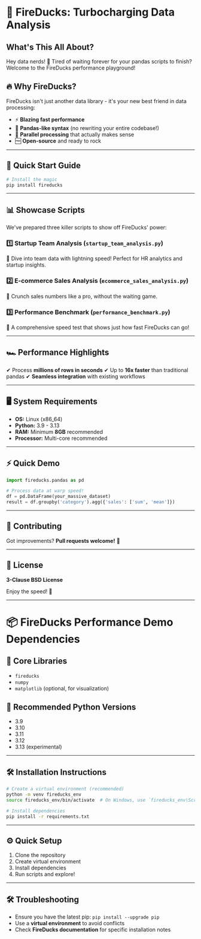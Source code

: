 # 🚀 FireDucks: Turbocharging Data Analysis

## What's This All About?

Hey data nerds! 👋 Tired of waiting forever for your pandas scripts to finish? Welcome to the FireDucks performance playground!

## 🔥 Why FireDucks?

FireDucks isn't just another data library - it's your new best friend in data processing:

- ⚡ **Blazing fast performance**
- 🐼 **Pandas-like syntax** (no rewriting your entire codebase!)
- 🔄 **Parallel processing** that actually makes sense
- 🆓 **Open-source** and ready to rock

---

## 🚀 Quick Start Guide

```bash
# Install the magic
pip install fireducks
```

---

## 📊 Showcase Scripts

We've prepared three killer scripts to show off FireDucks' power:

### 1️⃣ Startup Team Analysis (`startup_team_analysis.py`)
📌 Dive into team data with lightning speed! Perfect for HR analytics and startup insights.

### 2️⃣ E-commerce Sales Analysis (`ecommerce_sales_analysis.py`)
📌 Crunch sales numbers like a pro, without the waiting game.

### 3️⃣ Performance Benchmark (`performance_benchmark.py`)
📌 A comprehensive speed test that shows just how fast FireDucks can go!

---

## 🏎️ Performance Highlights

✔ Process **millions of rows in seconds**
✔ Up to **16x faster** than traditional pandas
✔ **Seamless integration** with existing workflows

---

## 🖥️ System Requirements

- **OS:** Linux (x86_64)
- **Python:** 3.9 - 3.13
- **RAM:** Minimum **8GB** recommended
- **Processor:** Multi-core recommended

---

## ⚡ Quick Demo

```python
import fireducks.pandas as pd

# Process data at warp speed!
df = pd.DataFrame(your_massive_dataset)
result = df.groupby('category').agg({'sales': ['sum', 'mean']})
```

---

## 🤝 Contributing

Got improvements? **Pull requests welcome!** 🚀

---

## 📝 License

**3-Clause BSD License**

Enjoy the speed! 🚀

---

# 📦 FireDucks Performance Demo Dependencies

## 🔹 Core Libraries

- `fireducks`
- `numpy`
- `matplotlib` (optional, for visualization)

## 🔹 Recommended Python Versions

- 3.9
- 3.10
- 3.11
- 3.12
- 3.13 (experimental)

---

## 🛠️ Installation Instructions

```bash
# Create a virtual environment (recommended)
python -m venv fireducks_env
source fireducks_env/bin/activate  # On Windows, use `fireducks_env\Scripts\activate`

# Install dependencies
pip install -r requirements.txt
```

---

## ⚙️ Quick Setup

1. Clone the repository
2. Create virtual environment
3. Install dependencies
4. Run scripts and explore!

---

## 🛠️ Troubleshooting

- Ensure you have the latest pip: `pip install --upgrade pip`
- Use a **virtual environment** to avoid conflicts
- Check **FireDucks documentation** for specific installation notes

